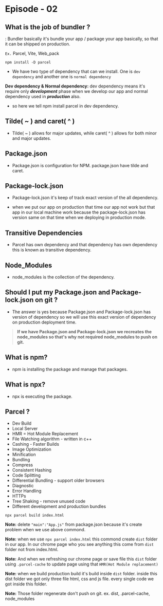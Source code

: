 # Episode - 02

## What is the job of bundler ?

: Bundler basically it's bundle your app / package your app basically, so that it can be shipped on production.

`Ex.` Parcel, Vite, Web_pack

```
npm install -D parcel
```

- We have two type of dependency that can we install. One is `dev dependency` and another one is `normal dependency`

**Dev dependency & Normal dependency:** dev dependency means it's require only **_development_** phase when we develop our app and normal dependency used in **_production_** also.

- so here we tell npm install parcel in dev dependency.

## Tilde( ~ ) and caret( ^ )

- Tilde( ~ ) allows for major updates, while caret( ^ ) allows for both minor and major updates.

## Package.json

- Package.json is configuration for NPM. package.json have tilde and caret.

## Package-lock.json

- Package-lock.json it's keep of track exact version of the all dependency.

- when we put our app on production that time our app not work but that app in our local machine work because
  the package-lock.json has version same on that time when we deploying in production mode.

## Transitive Dependencies

- Parcel has own dependency and that dependency has own dependency this is known as transitive dependency.

## Node_Modules

- node_modules is the collection of the dependency.

## Should I put my Package.json and Package-lock.json on git ?

- The answer is yes because Package.json and Package-lock.json has version of dependency so we will use this exact version of dependency on production deployment time.

> **If we have Package.json and Package-lock.json we recreates the node_modules so that's why not required node_modules to push on git.**

## What is npm?

- npm is installing the package and manage that packages.

## What is npx?

- npx is executing the package.

## Parcel ?

- Dev Build
- Local Server
- HMR = Hot Module Replacement
- File Watching algorithm - written in c++
- Cashing - Faster Builds
- Image Optimization
- Minification
- Bundling
- Compress
- Consistent Hashing
- Code Splitting
- Differential Bundling - support older browsers
- Diagnostic
- Error Handling
- HTTPs
- Tree Shaking - remove unused code
- Different development and production bundles

```
npx parcel build index.html
```

**Note:** delete `"main":"App.js"` from package.json because it's create problem when we use above commond.

**Note:** when we use `npx parcel index.html` this commond create `dist` folder in our app. In our chrome page who you see anything this come from `dist` folder not from index.html.

**Note:** And when we refreshing our chrome page or save file this `dist` folder using `.parcel-cache` to update page using that `HMR(Hot Module replacement)`

**Note:** when we build production build it's build inside `dist` folder. inside this dist folder we got only three file html, css and js file. every single code we got inside this folder.

**Note:** Those folder regenerate don't push on git.
ex. dist, .parcel-cache, node_modules
